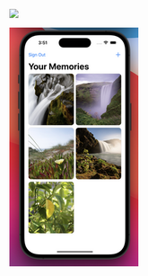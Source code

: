 ![](https://github.com/Raxhet/MessengerApp/blob/dev/Gif.gif)

![](https://github.com/Raxhet/MessengerApp/blob/dev/image.png)

